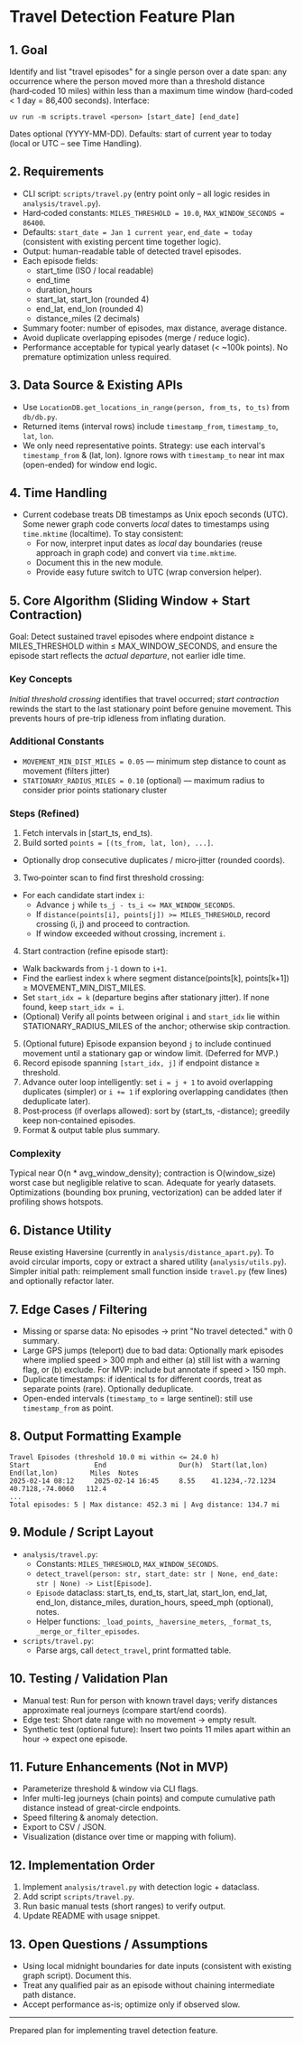 # Travel Detection Feature Plan

## 1. Goal

Identify and list "travel episodes" for a single person over a date span: any occurrence where the person moved more than a threshold distance (hard‑coded 10 miles) within less than a maximum time window (hard‑coded < 1 day = 86,400 seconds). Interface:

```
uv run -m scripts.travel <person> [start_date] [end_date]
```

Dates optional (YYYY-MM-DD). Defaults: start of current year to today (local or UTC – see Time Handling).

## 2. Requirements

- CLI script: `scripts/travel.py` (entry point only – all logic resides in `analysis/travel.py`).
- Hard‑coded constants: `MILES_THRESHOLD = 10.0`, `MAX_WINDOW_SECONDS = 86400`.
- Defaults: `start_date = Jan 1 current year`, `end_date = today` (consistent with existing percent time together logic).
- Output: human-readable table of detected travel episodes.
- Each episode fields:
  - start_time (ISO / local readable)
  - end_time
  - duration_hours
  - start_lat, start_lon (rounded 4)
  - end_lat, end_lon (rounded 4)
  - distance_miles (2 decimals)
- Summary footer: number of episodes, max distance, average distance.
- Avoid duplicate overlapping episodes (merge / reduce logic).
- Performance acceptable for typical yearly dataset (< ~100k points). No premature optimization unless required.

## 3. Data Source & Existing APIs

- Use `LocationDB.get_locations_in_range(person, from_ts, to_ts)` from `db/db.py`.
- Returned items (interval rows) include `timestamp_from`, `timestamp_to`, `lat`, `lon`.
- We only need representative points. Strategy: use each interval's `timestamp_from` & (lat, lon). Ignore rows with `timestamp_to` near int max (open-ended) for window end logic.

## 4. Time Handling

- Current codebase treats DB timestamps as Unix epoch seconds (UTC). Some newer graph code converts _local_ dates to timestamps using `time.mktime` (localtime). To stay consistent:
  - For now, interpret input dates as _local_ day boundaries (reuse approach in graph code) and convert via `time.mktime`.
  - Document this in the new module.
  - Provide easy future switch to UTC (wrap conversion helper).

## 5. Core Algorithm (Sliding Window + Start Contraction)

Goal: Detect sustained travel episodes where endpoint distance ≥ MILES_THRESHOLD within ≤ MAX_WINDOW_SECONDS, and ensure the episode start reflects the _actual departure_, not earlier idle time.

### Key Concepts

_Initial threshold crossing_ identifies that travel occurred; _start contraction_ rewinds the start to the last stationary point before genuine movement. This prevents hours of pre-trip idleness from inflating duration.

### Additional Constants

- `MOVEMENT_MIN_DIST_MILES = 0.05` — minimum step distance to count as movement (filters jitter)
- `STATIONARY_RADIUS_MILES = 0.10` (optional) — maximum radius to consider prior points stationary cluster

### Steps (Refined)

1. Fetch intervals in [start_ts, end_ts).
2. Build sorted `points = [(ts_from, lat, lon), ...]`.

- Optionally drop consecutive duplicates / micro‑jitter (rounded coords).

3. Two‑pointer scan to find first threshold crossing:

- For each candidate start index `i`:
  - Advance `j` while `ts_j - ts_i <= MAX_WINDOW_SECONDS`.
  - If `distance(points[i], points[j]) >= MILES_THRESHOLD`, record crossing (i, j) and proceed to contraction.
  - If window exceeded without crossing, increment `i`.

4. Start contraction (refine episode start):

- Walk backwards from `j-1` down to `i+1`.
- Find the earliest index `k` where segment distance(points[k], points[k+1]) ≥ MOVEMENT_MIN_DIST_MILES.
- Set `start_idx = k` (departure begins after stationary jitter). If none found, keep `start_idx = i`.
- (Optional) Verify all points between original `i` and `start_idx` lie within STATIONARY_RADIUS_MILES of the anchor; otherwise skip contraction.

5. (Optional future) Episode expansion beyond `j` to include continued movement until a stationary gap or window limit. (Deferred for MVP.)
6. Record episode spanning `[start_idx, j]` if endpoint distance ≥ threshold.
7. Advance outer loop intelligently: set `i = j + 1` to avoid overlapping duplicates (simpler) or `i += 1` if exploring overlapping candidates (then deduplicate later).
8. Post‑process (if overlaps allowed): sort by (start_ts, -distance); greedily keep non‑contained episodes.
9. Format & output table plus summary.

### Complexity

Typical near O(n \* avg_window_density); contraction is O(window_size) worst case but negligible relative to scan. Adequate for yearly datasets. Optimizations (bounding box pruning, vectorization) can be added later if profiling shows hotspots.

## 6. Distance Utility

Reuse existing Haversine (currently in `analysis/distance_apart.py`). To avoid circular imports, copy or extract a shared utility (`analysis/utils.py`). Simpler initial path: reimplement small function inside `travel.py` (few lines) and optionally refactor later.

## 7. Edge Cases / Filtering

- Missing or sparse data: No episodes → print "No travel detected." with 0 summary.
- Large GPS jumps (teleport) due to bad data: Optionally mark episodes where implied speed > 300 mph and either (a) still list with a warning flag, or (b) exclude. For MVP: include but annotate if speed > 150 mph.
- Duplicate timestamps: if identical ts for different coords, treat as separate points (rare). Optionally deduplicate.
- Open-ended intervals (`timestamp_to` = large sentinel): still use `timestamp_from` as point.

## 8. Output Formatting Example

```
Travel Episodes (threshold 10.0 mi within <= 24.0 h)
Start                End                  Dur(h)  Start(lat,lon)      End(lat,lon)        Miles  Notes
2025-02-14 08:12     2025-02-14 16:45     8.55    41.1234,-72.1234    40.7128,-74.0060   112.4
...
Total episodes: 5 | Max distance: 452.3 mi | Avg distance: 134.7 mi
```

## 9. Module / Script Layout

- `analysis/travel.py`:
  - Constants: `MILES_THRESHOLD`, `MAX_WINDOW_SECONDS`.
  - `detect_travel(person: str, start_date: str | None, end_date: str | None) -> List[Episode]`.
  - `Episode` dataclass: start_ts, end_ts, start_lat, start_lon, end_lat, end_lon, distance_miles, duration_hours, speed_mph (optional), notes.
  - Helper functions: `_load_points`, `_haversine_meters`, `_format_ts`, `_merge_or_filter_episodes`.
- `scripts/travel.py`:
  - Parse args, call `detect_travel`, print formatted table.

## 10. Testing / Validation Plan

- Manual test: Run for person with known travel days; verify distances approximate real journeys (compare start/end coords).
- Edge test: Short date range with no movement → empty result.
- Synthetic test (optional future): Insert two points 11 miles apart within an hour → expect one episode.

## 11. Future Enhancements (Not in MVP)

- Parameterize threshold & window via CLI flags.
- Infer multi-leg journeys (chain points) and compute cumulative path distance instead of great-circle endpoints.
- Speed filtering & anomaly detection.
- Export to CSV / JSON.
- Visualization (distance over time or mapping with folium).

## 12. Implementation Order

1. Implement `analysis/travel.py` with detection logic + dataclass.
2. Add script `scripts/travel.py`.
3. Run basic manual tests (short ranges) to verify output.
4. Update README with usage snippet.

## 13. Open Questions / Assumptions

- Using local midnight boundaries for date inputs (consistent with existing graph script). Document this.
- Treat any qualified pair as an episode without chaining intermediate path distance.
- Accept performance as-is; optimize only if observed slow.

---

Prepared plan for implementing travel detection feature.
